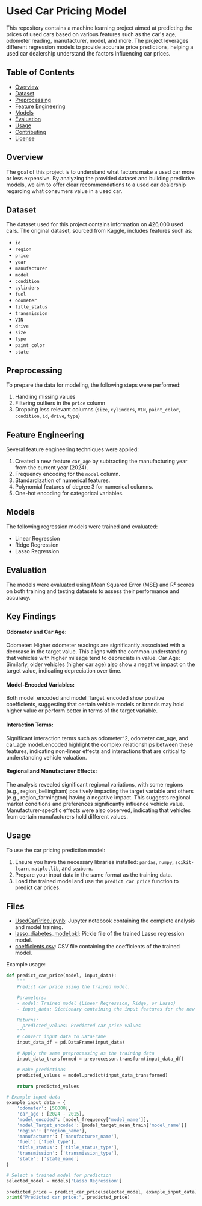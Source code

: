 # Used Car Pricing Model

This repository contains a machine learning project aimed at predicting the prices of used cars based on various features such as the car's age, odometer reading, manufacturer, model, and more. The project leverages different regression models to provide accurate price predictions, helping a used car dealership understand the factors influencing car prices.

## Table of Contents
- [Overview](#overview)
- [Dataset](#dataset)
- [Preprocessing](#preprocessing)
- [Feature Engineering](#feature-engineering)
- [Models](#models)
- [Evaluation](#evaluation)
- [Usage](#usage)
- [Contributing](#contributing)
- [License](#license)

## Overview
The goal of this project is to understand what factors make a used car more or less expensive. By analyzing the provided dataset and building predictive models, we aim to offer clear recommendations to a used car dealership regarding what consumers value in a used car.

## Dataset
The dataset used for this project contains information on 426,000 used cars. The original dataset, sourced from Kaggle, includes features such as:
- `id`
- `region`
- `price`
- `year`
- `manufacturer`
- `model`
- `condition`
- `cylinders`
- `fuel`
- `odometer`
- `title_status`
- `transmission`
- `VIN`
- `drive`
- `size`
- `type`
- `paint_color`
- `state`

## Preprocessing
To prepare the data for modeling, the following steps were performed:
1. Handling missing values
2. Filtering outliers in the `price` column
3. Dropping less relevant columns (`size`, `cylinders`, `VIN`, `paint_color`, `condition`, `id`, `drive`, `type`)

## Feature Engineering
Several feature engineering techniques were applied:
1. Created a new feature `car_age` by subtracting the manufacturing year from the current year (2024).
2. Frequency encoding for the `model` column.
3. Standardization of numerical features.
4. Polynomial features of degree 3 for numerical columns.
5. One-hot encoding for categorical variables.

## Models
The following regression models were trained and evaluated:
- Linear Regression
- Ridge Regression
- Lasso Regression

## Evaluation
The models were evaluated using Mean Squared Error (MSE) and R² scores on both training and testing datasets to assess their performance and accuracy.

## Key Findings
#### Odometer and Car Age:

Odometer: Higher odometer readings are significantly associated with a decrease in the target value. This aligns with the common understanding that vehicles with higher mileage tend to depreciate in value.
Car Age: Similarly, older vehicles (higher car age) also show a negative impact on the target value, indicating depreciation over time.
#### Model-Encoded Variables:

Both model_encoded and model_Target_encoded show positive coefficients, suggesting that certain vehicle models or brands may hold higher value or perform better in terms of the target variable.
#### Interaction Terms:

Significant interaction terms such as odometer^2, odometer car_age, and car_age model_encoded highlight the complex relationships between these features, indicating non-linear effects and interactions that are critical to understanding vehicle valuation.
#### Regional and Manufacturer Effects:

The analysis revealed significant regional variations, with some regions (e.g., region_bellingham) positively impacting the target variable and others (e.g., region_farmington) having a negative impact. This suggests regional market conditions and preferences significantly influence vehicle value.
Manufacturer-specific effects were also observed, indicating that vehicles from certain manufacturers hold different values.

## Usage
To use the car pricing prediction model:
1. Ensure you have the necessary libraries installed: `pandas`, `numpy`, `scikit-learn`, `matplotlib`, and `seaborn`.
2. Prepare your input data in the same format as the training data.
3. Load the trained model and use the `predict_car_price` function to predict car prices.

## Files
- [UsedCarPrice.ipynb](https://github.com/adelfeyz/What-Drives-the-Price-of-a-Car-/blob/main/UsedCarPrice.ipynb): Jupyter notebook containing the complete analysis and model training.
- [lasso_diabetes_model.pkl](https://github.com/adelfeyz/What-Drives-the-Price-of-a-Car-/blob/main/lasso_diabetes_model.pkl): Pickle file of the trained Lasso regression model.
- [coefficients.csv](https://github.com/adelfeyz/What-Drives-the-Price-of-a-Car-/blob/main/coefficients.csv): CSV file containing the coefficients of the trained model.

Example usage:
```python
def predict_car_price(model, input_data):
    """
    Predict car price using the trained model.

    Parameters:
    - model: Trained model (Linear Regression, Ridge, or Lasso)
    - input_data: Dictionary containing the input features for the new data

    Returns:
    - predicted_values: Predicted car price values
    """
    # Convert input data to DataFrame
    input_data_df = pd.DataFrame(input_data)

    # Apply the same preprocessing as the training data
    input_data_transformed = preprocessor.transform(input_data_df)

    # Make predictions
    predicted_values = model.predict(input_data_transformed)

    return predicted_values

# Example input data
example_input_data = {
    'odometer': [50000],
    'car_age': [2024 - 2015],
    'model_encoded': [model_frequency['model_name']],  
    'model_Target_encoded': [model_target_mean_train['model_name']]
    'region': ['region_name'],  
    'manufacturer': ['manufacturer_name'],  
    'fuel': ['fuel_type'],  
    'title_status': ['title_status_type'],  
    'transmission': ['transmission_type'],  
    'state': ['state_name']  
}

# Select a trained model for prediction
selected_model = models['Lasso Regression']  

predicted_price = predict_car_price(selected_model, example_input_data)
print("Predicted car price:", predicted_price)



